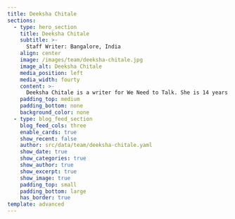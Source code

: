 ```yaml
---
title: Deeksha Chitale
sections:
  - type: hero_section
    title: Deeksha Chitale
    subtitle: >-
      Staff Writer: Bangalore, India
    align: center
    image: /images/team/deeksha-chitale.jpg
    image_alt: Deeksha Chitale
    media_position: left
    media_width: fourty
    content: >-
      Deeksha Chitale is a writer for We Need to Talk. She is 14 years old and goes to high school in India. She has always been intrigued by the power that literature has and the voice that it gives to people who want to express their opinions. Apart from writing, she enjoys playing the violin, coding, cycling and listening to different genres of music.
    padding_top: medium
    padding_bottom: none
    background_color: none
  - type: blog_feed_section
    blog_feed_cols: three
    enable_cards: true
    show_recent: false
    author: src/data/team/deeksha-chitale.yaml
    show_date: true
    show_categories: true
    show_author: true
    show_excerpt: true
    show_image: true
    padding_top: small
    padding_bottom: large
    has_border: true
template: advanced
---
```

